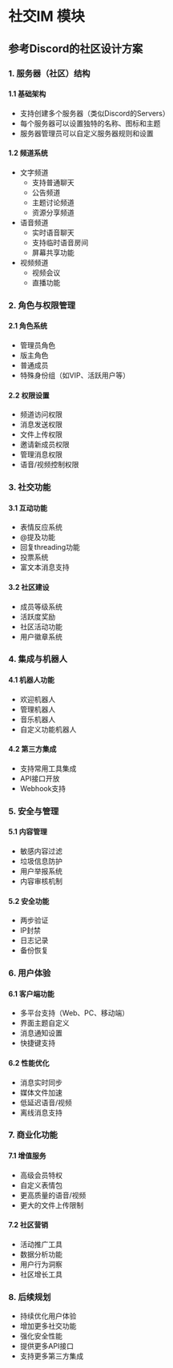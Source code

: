 # 社交IM 模块

## 参考Discord的社区设计方案

### 1. 服务器（社区）结构

#### 1.1 基础架构

- 支持创建多个服务器（类似Discord的Servers）
- 每个服务器可以设置独特的名称、图标和主题
- 服务器管理员可以自定义服务器规则和设置

#### 1.2 频道系统

- 文字频道
  - 支持普通聊天
  - 公告频道
  - 主题讨论频道
  - 资源分享频道
- 语音频道
  - 实时语音聊天
  - 支持临时语音房间
  - 屏幕共享功能
- 视频频道
  - 视频会议
  - 直播功能

### 2. 角色与权限管理

#### 2.1 角色系统

- 管理员角色
- 版主角色
- 普通成员
- 特殊身份组（如VIP、活跃用户等）

#### 2.2 权限设置

- 频道访问权限
- 消息发送权限
- 文件上传权限
- 邀请新成员权限
- 管理消息权限
- 语音/视频控制权限

### 3. 社交功能

#### 3.1 互动功能

- 表情反应系统
- @提及功能
- 回复threading功能
- 投票系统
- 富文本消息支持

#### 3.2 社区建设

- 成员等级系统
- 活跃度奖励
- 社区活动功能
- 用户徽章系统

### 4. 集成与机器人

#### 4.1 机器人功能

- 欢迎机器人
- 管理机器人
- 音乐机器人
- 自定义功能机器人

#### 4.2 第三方集成

- 支持常用工具集成
- API接口开放
- Webhook支持

### 5. 安全与管理

#### 5.1 内容管理

- 敏感内容过滤
- 垃圾信息防护
- 用户举报系统
- 内容审核机制

#### 5.2 安全功能

- 两步验证
- IP封禁
- 日志记录
- 备份恢复

### 6. 用户体验

#### 6.1 客户端功能

- 多平台支持（Web、PC、移动端）
- 界面主题自定义
- 消息通知设置
- 快捷键支持

#### 6.2 性能优化

- 消息实时同步
- 媒体文件加速
- 低延迟语音/视频
- 离线消息支持

### 7. 商业化功能

#### 7.1 增值服务

- 高级会员特权
- 自定义表情包
- 更高质量的语音/视频
- 更大的文件上传限制

#### 7.2 社区营销

- 活动推广工具
- 数据分析功能
- 用户行为洞察
- 社区增长工具

### 8. 后续规划

- 持续优化用户体验
- 增加更多社交功能
- 强化安全性能
- 提供更多API接口
- 支持更多第三方集成
